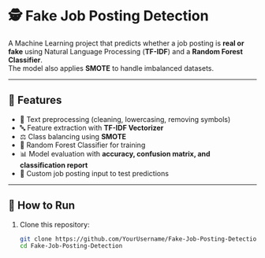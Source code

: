 # 🕵️ Fake Job Posting Detection

A Machine Learning project that predicts whether a job posting is **real or fake** using Natural Language Processing (**TF-IDF**) and a **Random Forest Classifier**.  
The model also applies **SMOTE** to handle imbalanced datasets.

---

## 📌 Features
- 🧹 Text preprocessing (cleaning, lowercasing, removing symbols)
- 🔤 Feature extraction with **TF-IDF Vectorizer**
- ⚖️ Class balancing using **SMOTE**
- 🌲 Random Forest Classifier for training
- 📊 Model evaluation with **accuracy, confusion matrix, and classification report**
- 🧪 Custom job posting input to test predictions

---

## 🚀 How to Run

1. Clone this repository:
   ```bash
   git clone https://github.com/YourUsername/Fake-Job-Posting-Detection.git
   cd Fake-Job-Posting-Detection



